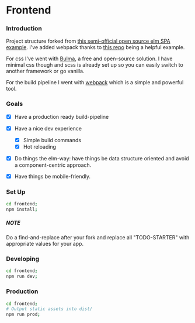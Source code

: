 # Frontend

### Introduction

Project structure forked from
[this semi-official open source elm SPA example](https://github.com/rtfeldman/elm-spa-example). I've
added webpack thanks to [this repo](https://github.com/simonh1000/elm-webpack-starter) being a
helpful example.

For css I've went with [Bulma](https://bulma.io/), a free and open-source solution. I have minimal
css though and scss is already set up so you can easily switch to another framework or go vanilla.

For the build pipeline I went with [webpack](https://webpack.js.org/) which is a simple and powerful
tool.

### Goals

- [x] Have a production ready build-pipeline
- [x] Have a nice dev experience
    - [x] Simple build commands
    - [x] Hot reloading
- [x] Do things the elm-way: have things be data structure oriented and avoid a component-centric approach.
- [x] Have things be mobile-friendly.


### Set Up

```bash
cd frontend;
npm install;
```

##### NOTE

Do a find-and-replace after your fork and replace all "TODO-STARTER" with appropriate values for your app.

### Developing

```bash
cd frontend;
npm run dev;
```

### Production

```bash
cd frontend;
# Output static assets into dist/
npm run prod;
```
